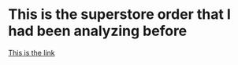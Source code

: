 <!DOCTYPE html>
<html lang="en">
<head>
    <meta charset="UTF-8">
    <meta name="viewport" content="width=device-width, initial-scale=1.0">

</head>
<body>
    <h1>This is the superstore order that I had been analyzing before</h1>
    <a href="https://public.tableau.com/app/profile/mikhael.amos.perdamean/viz/SuperStoreOrderAnalysis_17163658271100/SuperstoreDashboardAnalytics">This is the link</a>
</body>
</html>
